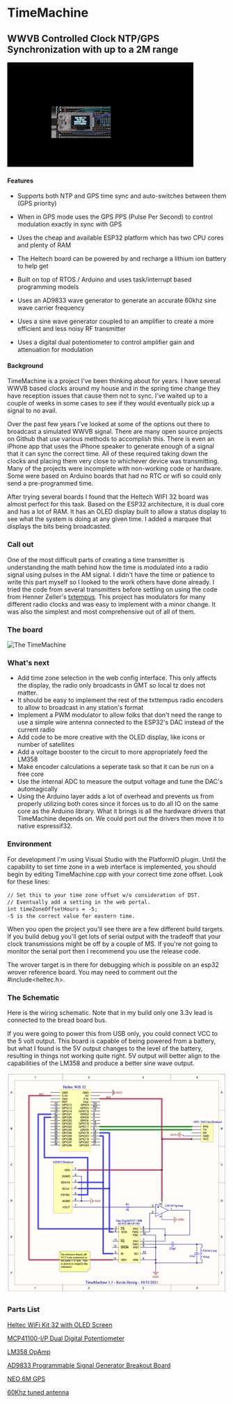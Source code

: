 
# TimeMachine

## WWVB Controlled Clock NTP/GPS Synchronization with up to a 2M range

  

![The TimeMachine](https://github.com/kevinherzig/TimeMachine/blob/master/img/TimeMachine.gif?raw=true)

#### Features

- Supports both NTP and GPS time sync and auto-switches between them (GPS priority)

- When in GPS mode uses the GPS PPS (Pulse Per Second) to control modulation exactly in sync with GPS

- Uses the cheap and available ESP32 platform which has two CPU cores and plenty of RAM

- The Heltech board can be powered by and recharge a lithium ion battery to help get

- Built on top of RTOS / Arduino and uses task/interrupt based programming models

- Uses an AD9833 wave generator to generate an accurate 60khz sine wave carrier frequency

- Uses a sine wave generator coupled to an amplifier to create a more efficient and less noisy RF transmitter

- Uses a digital dual potentiometer to control amplifier gain and attenuation for modulation

  

#### Background

  

TimeMachine is a project I've been thinking about for years. I have several WWVB based clocks around my house and in the spring time change they have reception issues that cause them not to sync. I've waited up to a couple of weeks in some cases to see if they would eventually pick up a signal to no avail.

Over the past few years I've looked at some of the options out there to broadcast a simulated WWVB signal. There are many open source projects on Github that use various methods to accomplish this. There is even an iPhone app that uses the iPhone speaker to generate enough of a signal that it can sync the correct time. All of these required taking down the clocks and placing them very close to whichever device was transmitting. Many of the projects were incomplete with non-working code or hardware. Some were based on Arduino boards that had no RTC or wifi so could only send a pre-programmed time.

After trying several boards I found that the Heltech WIFI 32 board was almost perfect for this task. Based on the ESP32 architecture, it is dual core and has a lot of RAM. It has an OLED display built to allow a status display to see what the system is doing at any given time.  I added a marquee that displays the bits being broadcasted.

  ### Call out
  One of the most difficult parts of creating a time transmitter is understanding the math behind how the time is modulated into a radio signal using pulses in the AM signal.  I didn't have the time or patience to write this part myself so I looked to the work others have done already.  I tried the code from several transmitters before settling on using the code from Henner Zeller's [txtempus](https://github.com/hzeller/txtempus).  This project has modulators for many different radio clocks and was easy to implement with a minor change.  It was also the simplest and most comprehensive out of all of them.  


### The board

![The TimeMachine](https://github.com/kevinherzig/TimeMachine/blob/master/img/TimeMachineBoard.jpg?raw=true)

  ### What's next
 - Add time zone selection in the web config interface.  This only affects the display, the radio only broadcasts in GMT so local tz does not matter.
 - It should be easy to implement the rest of the txttempus radio encoders to allow to broadcast in any station's format
 - Implement a PWM modulator to allow folks that don't need the range to use a simple wire antenna connected to the ESP32's DAC instead of the current radio
 - Add code to be more creative with the OLED display, like icons or number of satellites
 - Add a voltage booster to the circuit to more appropriately feed the LM358
 - Make encoder calculations a seperate task so that it can be run on a free core
 - Use the internal ADC to measure the output voltage and tune the DAC's automagically
 - Using the Arduino layer adds a lot of overhead and prevents us from properly utilizing both cores since it forces us to do all IO on the same core as the Arduino library.  What it brings is all the hardware drivers that TimeMachine depends on.  We could port out the drivers then move it to native espressif32.

### Environment

For development I'm using Visual Studio with the PlatformIO plugin. Until the capability to set time zone in a web interface is implemented, you should begin by editing TimeMachine.cpp with your correct time zone offset. Look for these lines:

    // Set this to your time zone offset w/o consideration of DST.
    // Eventually add a setting in the web portal.
    int timeZoneOffsetHours = -5;
    -5 is the correct value for eastern time.

When you open the project you'll see there are a few different build targets.  If you build debug you'll get lots of serial output with the tradeoff that your clock transmissions might be off by a couple of MS.  If you're not going to monitor the serial port then I recommend you use the release code.

The wrover target is in there for debugging which is possible on an esp32 wrover reference board.  You may need to comment out the #include<heltec.h>.

### The Schematic

Here is the wiring schematic. Note that in my build only one 3.3v lead is connected to the bread board bus.

If you were going to power this from USB only, you could connect VCC to the 5 volt output. This board is capable of being powered from a battery, but what I found is the 5V output changes to the level of the battery, resulting in things not working quite right. 5V output will better align to the capabilities of the LM358 and produce a better sine wave output.

  

![enter image description here](https://github.com/kevinherzig/TimeMachine/blob/master/img/TimeMachineSchematic.png?raw=true)

  

### Parts List

[Heltec WiFi Kit 32 with OLED Screen](https://www.amazon.com/HiLetgo-Display-Bluetooth-Internet-Development/dp/B07DKD79Y9/)

  

[MCP41100-I/P Dual Digital Potentiometer](https://www.digikey.com/en/products/detail/microchip-technology/MCP42100-I-P/362090)

  

[LM358 OpAmp](https://www.amazon.com/gp/product/B077BR9KT2/)

  

[AD9833 Programmable Signal Generator Breakout Board](https://www.amazon.com/gp/product/B08PZ5FR51)

  

[NEO 6M GPS ](https://www.amazon.com/gp/product/B07P8YMVNT/)

  

[60Khz tuned antenna](https://www.amazon.com/gp/product/B07PK7WJYR/)
